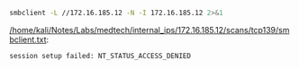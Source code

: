 ```bash
smbclient -L //172.16.185.12 -N -I 172.16.185.12 2>&1
```

[/home/kali/Notes/Labs/medtech/internal_ips/172.16.185.12/scans/tcp139/smbclient.txt](file:///home/kali/Notes/Labs/medtech/internal_ips/172.16.185.12/scans/tcp139/smbclient.txt):

```
session setup failed: NT_STATUS_ACCESS_DENIED


```
